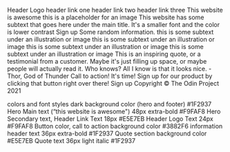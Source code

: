 


Header Logo
header link one
header link two
header link three
This website is
awesome
this is a placeholder for an image
This website has some subtext that goes here under the
main title. It's a smaller font and the color is lower
contrast
Sign up
Some random information.
this is some subtext
under an illustration
or image
this is some subtext
under an illustration
or image
this is some subtext
under an illustration
or image
this is some subtext
under an illustration
or image
This is an inspiring quote, or a testimonial from a
customer. Maybe it's just filling up space, or maybe
people will actually read it. Who knows? All I know
is that it looks nice.
-Thor, God of Thunder
Call to action! It's time!
Sign up for our product by clicking that button right over there!
Sign up
Copyright © The Odin Project 2021


colors and font styles
dark background color (hero and footer)
#1F2937
Hero Main text (“this website is awesome")
48px extra-bold #F9FAF8
Hero Secondary text, Header Link Text
18px #E5E7EB
Header Logo Text
24px #F9FAF8
Button color, call to action background color
#3882F6
information header text
36px extra-bold #1F2937
Quote section background color
#E5E7EB
Quote text
36px light italic #1F2937
